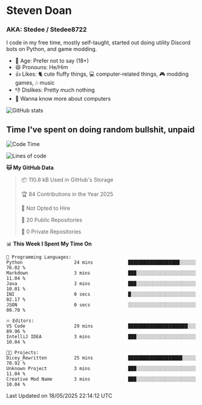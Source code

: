 # Steven Doan
### AKA: Stedee / Stedee8722
I code in my free time, mostly self-taught, started out doing utility Discord bots on Python, and game modding.

- 🤔 Age: Prefer not to say (18+)
- 😄 Pronouns: He/Him
- 👍 Likes: 🐈 cute fluffy things, 💻 computer-related things, 🎮 modding games, 🎶 music
- 👎 Dislikes: Pretty much nothing
- 🥹 Wanna know more about computers

![GitHub stats](https://github-readme-stats-iota-mocha-40.vercel.app/api?username=Stedee8722&show=prs_merged,prs_merged_percentage&show_icons=true&theme=transparent)

## Time I've spent on doing random bullshit, unpaid
<!--START_SECTION:Time I've spent on doing random bullshit, unpaid-->
![Code Time](http://img.shields.io/badge/Code%20Time-267%20hrs%2032%20mins-blue)

![Lines of code](https://img.shields.io/badge/From%20Hello%20World%20I%27ve%20Written-82.0%20thousand%20lines%20of%20code-blue)

**🐱 My GitHub Data** 

> 📦 110.8 kB Used in GitHub's Storage 
 > 
> 🏆 84 Contributions in the Year 2025
 > 
> 🚫 Not Opted to Hire
 > 
> 📜 20 Public Repositories 
 > 
> 🔑 0 Private Repositories 
 > 
📊 **This Week I Spent My Time On** 

```text
💬 Programming Languages: 
Python                   24 mins             ███████████████████░░░░░░   76.02 % 
Markdown                 3 mins              ███░░░░░░░░░░░░░░░░░░░░░░   11.04 % 
Java                     3 mins              ███░░░░░░░░░░░░░░░░░░░░░░   10.01 % 
INI                      0 secs              █░░░░░░░░░░░░░░░░░░░░░░░░   02.17 % 
JSON                     0 secs              ░░░░░░░░░░░░░░░░░░░░░░░░░   00.70 % 

🔥 Editors: 
VS Code                  29 mins             ██████████████████████░░░   89.96 % 
IntelliJ IDEA            3 mins              ███░░░░░░░░░░░░░░░░░░░░░░   10.04 % 

🐱‍💻 Projects: 
Dicey_Rewritten          25 mins             ████████████████████░░░░░   78.92 % 
Unknown Project          3 mins              ███░░░░░░░░░░░░░░░░░░░░░░   11.04 % 
Creative Mod Name        3 mins              ███░░░░░░░░░░░░░░░░░░░░░░   10.04 % 
```


 Last Updated on 18/05/2025 22:14:12 UTC
<!--END_SECTION:Time I've spent on doing random bullshit, unpaid-->
